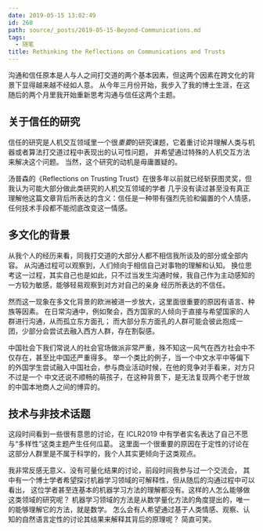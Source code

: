 ```yaml
---
date: 2019-05-15 13:02:49
id: 260
path: source/_posts/2019-05-15-Beyond-Communications.md
tags:
  - 随笔
title: Rethinking the Reflections on Communications and Trusts
---
```


沟通和信任原本是人与人之间打交道的两个基本因素，但这两个因素在跨文化的背景下显得越来越不经如人意。
从今年三月份开始，我步入了我的博士生涯，在这随后的两个月里我开始重新思考沟通与信任这两个主题。

<!--more-->

## 关于信任的研究

信任的研究是人机交互领域里一个很*重要*的研究课题，它着重讨论并理解人类与机器或者算法打交道过程中表现出的认可性问题，
并希望通过特殊的人机交互方法来解决这个问题。
当然，这个研究的动机是毋庸置疑的。

汤普森的《Reflections on Trusting Trust》在很多年以前就已经斩获图灵奖，但我认为可能大部分做此类研究的人机交互领域的学者
几乎没有读过甚至没有真正理解他这篇文章背后所表达的含义：信任是一种带有强烈先验和偏置的个人情感，任何技术手段都不能彻底改变这一情感。

## 多文化的背景

从我个人的经历来看，同我打交道的大部分人都不相信我所谈及的部分或全部内容。
从沟通过程可以观察到，人们倾向于相信自己对事物的理解和认知。
换位思考这一过程，其实自己也是如此，只不过当发生沟通时候，我自己作为主动感知的一方较为敏感，能够轻易观察到对方对自己的亲身
经历所表达的不信任。

然而这一现象在多文化背景的欧洲被进一步放大，这里面很重要的原因有语言、种族等因素。
在日常沟通中，例如聚会，西方国家的人倾向于直接与希望国家的人群进行沟通，从而孤立东方面孔；
而大部分东方面孔的人群可能会彼此抱成一团，少部分会尝试去融入西方人群，存在割裂感。

中国社会下我们常说人的社会官场做派非常严重，殊不知这一风气在西方社会中不仅存在，甚至比中国还严重得多。
举一个类比的例子，当一个中文水平中等偏下的外国学生尝试融入中国社会，参与商业活动时候，在他的竞争对手看来，对方只不过是一个
中文还说不顺畅的萌孩子，在这种背景下，是无法复现两个老于世故的中国本地商人之间的博弈的。

## 技术与非技术话题

这段时间看到一些很有意思的讨论，在 ICLR2019 中有学者实名表达了自己不愿与“多样性”这类主题产生任何瓜葛。
这里面一个很重要的原因在于定性的讨论在这部分人群里是不属于科学的，我个人其实更倾向于这类观点。

我非常反感无意义、没有可量化结果的讨论，前段时间我参与过一个交流会，
其中有一个博士学者希望探讨机器学习领域的可解释性，但从随后的沟通过程中可以看出，
这位学者甚至连基本的机器学习方法的理解都没有。这样的人怎么能够做这类领域的研究呢？
机器学习领域的方法是从数学量化方法的角度提出的，唯一的能够理解它的方法，就是数学。
怎么会有人希望通过基于人类情感、观察、认知的自然语言定性的讨论其结果来解释其背后的原理呢？
简直可笑。
